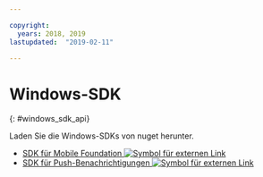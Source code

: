 ```yaml
---

copyright:
  years: 2018, 2019
lastupdated:  "2019-02-11"

---
```


#	Windows-SDK
{: #windows_sdk_api}

Laden Sie die Windows-SDKs von nuget herunter.

* [SDK für Mobile Foundation ![Symbol für externen Link](../../icons/launch-glyph.svg "Symbol für externen Link")](https://www.nuget.org/packages/IBM.MobileFirstPlatformFoundation/)
* [SDK für Push-Benachrichtigungen ![Symbol für externen Link](../../icons/launch-glyph.svg "Symbol für externen Link")](https://www.nuget.org/packages/IBM.MobileFirstPlatformFoundationPush/)


